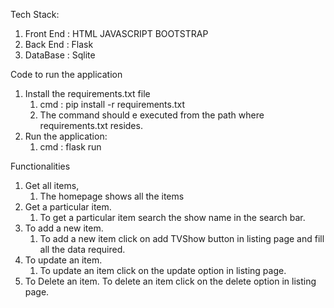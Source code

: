 Tech Stack:
1. Front End : HTML JAVASCRIPT BOOTSTRAP
2. Back End : Flask
3. DataBase : Sqlite

Code to run the application
1. Install the requirements.txt file
   1. cmd : pip install -r requirements.txt
   2. The command should e executed from the path 
      where requirements.txt resides.
2. Run the application:
   1. cmd : flask run

Functionalities
1. Get all items, 
   1. The homepage shows all the items
2. Get a particular item.
   1. To get a particular item search the show name 
   in the search bar.
3. To add a new item.
   1. To add a new item click on add TVShow button in 
      listing page and fill all the data required.
4. To update an item.
   1. To update an item click on the update option in
      listing page.
5. To Delete an item.
   To delete an item click on the delete option in 
   listing page.
